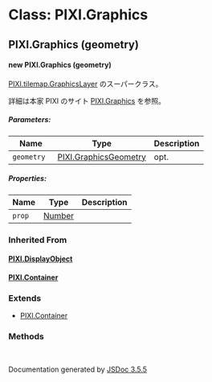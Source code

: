 # Class: PIXI.Graphics

## PIXI.Graphics (geometry)

#### new PIXI.Graphics (geometry)

[PIXI.tilemap.GraphicsLayer](https://github.com/pixijs/pixi-tilemap/blob/master/src/GraphicsLayer.ts) のスーパークラス。

詳細は本家 PIXI のサイト [PIXI.Graphics](http://pixijs.download/release/docs/PIXI.Graphics.html) を参照。

##### Parameters:

| Name | Type | Description |
| --- | --- | --- |
| `geometry ` | [PIXI.GraphicsGeometry](http://pixijs.download/release/docs/PIXI.Texture.html) | opt. |

##### Properties:

| Name | Type | Description |
| --- | --- | --- |
| `prop` | [Number](Number.md) |  |


### Inherited From

#### [PIXI.DisplayObject](PIXI.DisplayObject.md)



#### [PIXI.Container](PIXI.Container.md)


### Extends

* [PIXI.Container](PIXI.Container.md)

### Methods


 <br>

  Documentation generated by [JSDoc 3.5.5](https://github.com/jsdoc3/jsdoc)
